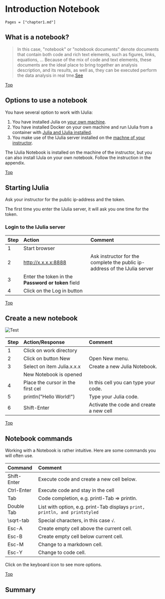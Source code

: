 # Introduction Notebook

```@contents
Pages = ["chapter1.md"]
```

## What is a notebook?

> In this case, "notebook" or "notebook documents" denote documents that contain both code and rich text elements, such as figures, links, equations, ... Because of the mix of  code and text elements, these documents are the ideal place to bring together an analysis description, and its results, as well as, they can be executed perform the data analysis in real tme.[See](https://www.datacamp.com/community/tutorials/tutorial-jupyter-notebook?utm_source=adwords_ppc&utm_campaignid=898687156&utm_adgroupid=48947256715&utm_device=c&utm_keyword=&utm_matchtype=b&utm_network=g&utm_adpostion=1t1&utm_creative=229765585186&utm_targetid=dsa-473406581035&utm_loc_interest_ms=&utm_loc_physical_ms=1010646&gclid=CjwKCAiAwZTuBRAYEiwAcr67OT0L2OMoR-APTl3_d0nqhdJevnsFnoJscqhbdNXm5gCw25Ul5zJlLBoCDMEQAvD_BwE)

[Top](#Introduction-Notebook-1)

## Options to use a notebook
You have several option to work with IJulia:
1. You have installed Julia on [your own machine](https://subscription.packtpub.com/book/programming/9781788998369/1/ch01lvl1sec12/installing-julia-from-binaries).
2. You have installed Docker on your own machine and run IJulia from a container with [Julia and IJulia installed](https://github.com/andferrari/julia_notebook).
3. You make use of the IJulia server installed on the [machne of your instructor](file:///home/rob/julia_projects/courses/bawj/docs/build/appendix/index.html#Install-IJulia-1).

The IJulia Notebook is installed on the machine of the instructor, but you can also install IJula on your own notebook. Follow the instruction in the appendix.

[Top](#Introduction-Notebook-1)

## Starting IJulia

Ask your instructor for the public ip-address and the token.

The first time you enter the IJulia server, it will ask you one time for the token.

### Login to the IJulia server

|Step        | Action      | Comment |
|:---------- | :---------- |:---------- |
| 1 | Start browser |
| 2 | http://x.x.x.x:8888| Ask instructor for the complete the public ip-address of the IJulia server |
| 3 | Enter the token in the **Password or token** field |
| 4 | Click on the Log in button |

[Top](#Introduction-Notebook-1)

## Create a new notebook

![Test](file:///home/rob/julia_projects/courses/bawj/images/pic1.png)

|Step        | Action/Response | Comment |
|:---------- | :---------- |:---------- |
| 1 | Click on work directory |
| 2 | Click on button New | Open New menu. |
| 3 | Select on item Julia.x.x.x | Create a new Julia Notebook. |
|  |  New Notebook is opened |
| 4 | Place the cursor in the first cel | In this cell you can type your code. |
| 5 | println("Hello World!") | Type your Julia code. |
| 6 | Shift-Enter | Activate the code and create a new cell

[Top](#Introduction-Notebook-1)

## Notebook commands

Working with a Notebook is rather intuitive. Here are some commands you will often use.

|Command       | Comment |
|:---------- | :---------- |
| Shift-Enter | Execute code and create a new cell below. |
| Ctrl-Enter | Execute code and stay in the cell |
| Tab | Code completion, e.g. printl-Tab => println. |
| Double Tab | List with option, e.g. print-Tab displays `print, println, and printstyled` |
| \sqrt-tab | Special characters, in this case `√`. |
| Esc-A | Create empty cell above the current cell. |
| Esc-B | Create empty cell below current cell. |
| Esc-M | Change to a markdown cell. |
| Esc-Y | Change to code cell. |

Click on the keyboard icon to see more options.

[Top](#Introduction-Notebook-1)

## Summary
